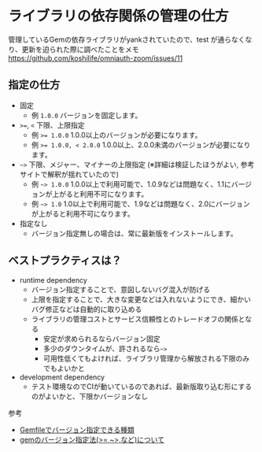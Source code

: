 # ライブラリの依存関係の管理の仕方

管理しているGemの依存ライブラリがyankされていたので、test が通らなくなり、更新を迫られた際に調べたことをメモ
https://github.com/koshilife/omniauth-zoom/issues/11
 

## 指定の仕方

- 固定
  - 例 `1.0.0` バージョンを固定します。
- `>=`, `<` 下限、上限指定
  - 例 `>= 1.0.0` 1.0.0以上のバージョンが必要になります。
  - 例 `>= 1.0.0, < 2.0.0` 1.0.0以上、2.0.0未満のバージョンが必要になります。
- `~>` 下限、メジャー、マイナーの上限指定 (※詳細は検証したほうがよい, 参考サイトで解釈が揺れていたので)
  - 例 `~> 1.0.0` 1.0.0以上で利用可能で、1.0.9などは問題なく、1.1にバージョンが上がると利用不可になります。
  - 例 `~> 1.0` 1.0以上で利用可能で、1.9などは問題なく、2.0にバージョンが上がると利用不可になります。  
- 指定なし
  - バージョン指定無しの場合は、常に最新版をインストールします。

## ベストプラクティスは？

- runtime dependency
  - バージョン指定することで、意図しないバグ混入が防げる
  - 上限を指定することで、大きな変更などは入れないようにでき、細かいバグ修正などは自動的に取り込める
  - ライブラリの管理コストとサービス信頼性とのトレードオフの関係となる
    - 安定が求められるならバージョン固定
    - 多少のダウンタイムが、許されるなら`~>`
    - 可用性低くてもよければ、ライブラリ管理から解放される下限のみでもよいかと
- development dependency
  - テスト環境なのでCIが動いているのであれば、最新版取り込む形にするのがよいかと、下限かバージョンなし


参考
- [Gemfileでバージョン指定できる種類](https://blog.yuhiisk.com/archive/2017/04/24/specify-the-version-of-gemfile.html)
- [gemのバージョン指定法(>=,~>,など)について](https://haayaaa.hatenablog.com/entry/2018/10/29/235952)

